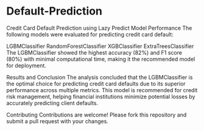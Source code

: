 # Default-Prediction
Credit Card Default Prediction using Lazy Predict
Model Performance
The following models were evaluated for predicting credit card default:

LGBMClassifier
RandomForestClassifier
XGBClassifier
ExtraTreesClassifier
The LGBMClassifier showed the highest accuracy (82%) and F1 score (80%) with minimal computational time, making it the recommended model for deployment.

Results and Conclusion
The analysis concluded that the LGBMClassifier is the optimal choice for predicting credit card defaults due to its superior performance across multiple metrics. This model is recommended for credit risk management, helping financial institutions minimize potential losses by accurately predicting client defaults.

Contributing
Contributions are welcome! Please fork this repository and submit a pull request with your changes.

